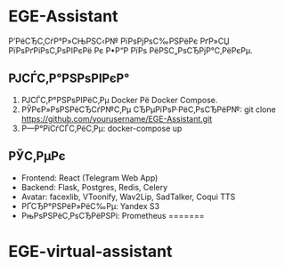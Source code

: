 ﻿# EGE-Assistant
Р’РёСЂС‚СѓР°Р»СЊРЅС‹Р№ РїРѕРјРѕС‰РЅРёРє РґР»СЏ РїРѕРґРіРѕС‚РѕРІРєРё Рє Р•Р“Р­ РїРѕ РёРЅС„РѕСЂРјР°С‚РёРєРµ.

## РЈСЃС‚Р°РЅРѕРІРєР°
1. РЈСЃС‚Р°РЅРѕРІРёС‚Рµ Docker Рё Docker Compose.
2. РЎРєР»РѕРЅРёСЂСѓР№С‚Рµ СЂРµРїРѕР·РёС‚РѕСЂРёР№: git clone https://github.com/yourusername/EGE-Assistant.git
3. Р—Р°РїСѓСЃС‚РёС‚Рµ: docker-compose up

## РЎС‚РµРє
- Frontend: React (Telegram Web App)
- Backend: Flask, Postgres, Redis, Celery
- Avatar: facexlib, VToonify, Wav2Lip, SadTalker, Coqui TTS
- РҐСЂР°РЅРёР»РёС‰Рµ: Yandex S3
- РњРѕРЅРёС‚РѕСЂРёРЅРі: Prometheus
=======
# EGE-virtual-assistant
